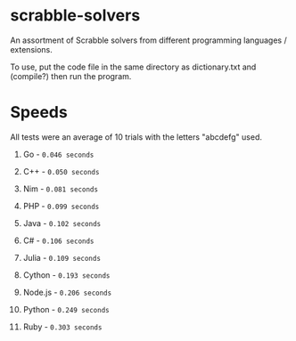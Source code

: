# scrabble-solvers
An assortment of Scrabble solvers from different programming languages / extensions.

To use, put the code file in the same directory as dictionary.txt and (compile?) then run the program.

# Speeds
All tests were an average of 10 trials with the letters "abcdefg" used.

1. Go - `0.046 seconds`

2. C++ - `0.050 seconds`

3. Nim - `0.081 seconds`
  
4. PHP - `0.099 seconds`
  
5. Java - `0.102 seconds`

6. C# - `0.106 seconds`

7. Julia - `0.109 seconds`

8. Cython - `0.193 seconds`

9. Node.js - `0.206 seconds`

10. Python - `0.249 seconds`

11. Ruby - `0.303 seconds`






